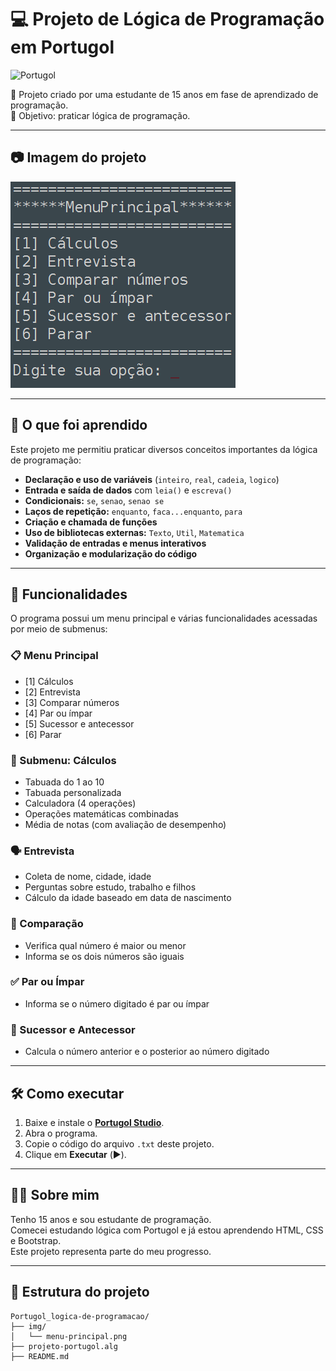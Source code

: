 # 💻 Projeto de Lógica de Programação em Portugol

![Portugol](https://img.shields.io/badge/Portugol-blue)

📅 Projeto criado por uma estudante de 15 anos em fase de aprendizado de programação.  
🎯 Objetivo: praticar lógica de programação.

---

## 📷 Imagem do projeto

![Exemplo do Menu](img/menu-principal.png) <!-- Altere o caminho se a imagem estiver em outra pasta -->

---

## 🧠 O que foi aprendido

Este projeto me permitiu praticar diversos conceitos importantes da lógica de programação:

-  **Declaração e uso de variáveis** (`inteiro`, `real`, `cadeia`, `logico`)
-  **Entrada e saída de dados** com `leia()` e `escreva()`
-  **Condicionais:** `se`, `senao`, `senao se`
-  **Laços de repetição:** `enquanto`, `faca...enquanto`, `para`
-  **Criação e chamada de funções**
-  **Uso de bibliotecas externas:** `Texto`, `Util`, `Matematica`
-  **Validação de entradas e menus interativos**
-  **Organização e modularização do código**

---

## 🧩 Funcionalidades

O programa possui um menu principal e várias funcionalidades acessadas por meio de submenus:

### 📋 Menu Principal
- [1] Cálculos
- [2] Entrevista
- [3] Comparar números
- [4] Par ou ímpar
- [5] Sucessor e antecessor
- [6] Parar

### 🧮 Submenu: Cálculos
- Tabuada do 1 ao 10
- Tabuada personalizada
- Calculadora (4 operações)
- Operações matemáticas combinadas
- Média de notas (com avaliação de desempenho)

### 🗣️ Entrevista
- Coleta de nome, cidade, idade
- Perguntas sobre estudo, trabalho e filhos
- Cálculo da idade baseado em data de nascimento

### 🔢 Comparação
- Verifica qual número é maior ou menor
- Informa se os dois números são iguais

### ✅ Par ou Ímpar
- Informa se o número digitado é par ou ímpar

### 🔁 Sucessor e Antecessor
- Calcula o número anterior e o posterior ao número digitado

---

## 🛠️ Como executar

1. Baixe e instale o **[Portugol Studio](https://univali-lite.github.io/Portugol-Studio/)**.
2. Abra o programa.
3. Copie o código do arquivo `.txt` deste projeto.
4. Clique em **Executar** (▶️).

---

## 🧑‍💻 Sobre mim

Tenho 15 anos e sou estudante de programação.  
Comecei estudando lógica com Portugol e já estou aprendendo HTML, CSS e Bootstrap.  
Este projeto representa parte do meu progresso.

---

## 📂 Estrutura do projeto

```plaintext
Portugol_logica-de-programacao/
├── img/
│   └── menu-principal.png
├── projeto-portugol.alg
├── README.md
